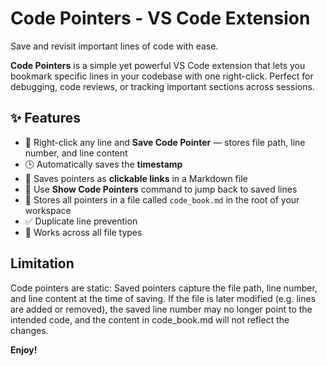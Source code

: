 # Code Pointers - VS Code Extension

Save and revisit important lines of code with ease.

**Code Pointers** is a simple yet powerful VS Code extension that lets you bookmark specific lines in your codebase with one right-click. Perfect for debugging, code reviews, or tracking important sections across sessions.

## ✨ Features

- 📍 Right-click any line and **Save Code Pointer** — stores file path, line number, and line content
- 🕒 Automatically saves the **timestamp**
- 🔗 Saves pointers as **clickable links** in a Markdown file
- 🧭 Use **Show Code Pointers** command to jump back to saved lines
- 📁 Stores all pointers in a file called `code_book.md` in the root of your workspace
- ✅ Duplicate line prevention
- 📖 Works across all file types

## Limitation

Code pointers are static: Saved pointers capture the file path, line number, and line content at the time of saving. If the file is later modified (e.g. lines are added or removed), the saved line number may no longer point to the intended code, and the content in code_book.md will not reflect the changes.

**Enjoy!**
